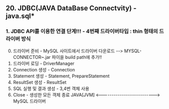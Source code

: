## 20. JDBC(JAVA DataBase Connectvity) - java.sql*

### 1. JDBC API를 이용한 연결 단계!!! - 4번째 드라이버타입 : thin 형태의 드라이버 방식
0. 드라이버 준비 - MySQL 사이트에서 드라이버 다운로드
 --> MYSQL-CONNECTOR~.jar 파이을 build path에 추가!!
1. 드라이버 로딩 - DriverManager
2. Connection 생성 - Connection
3. Statement 생성 - Statement, PrepareStatement
4. ResultSet 생성 - ResultSet
5. SQL 실행 및 결과 생성 - 3,4번 객체 사용
6. Close - 생성한 모든 객체 종료
		JAVA[JVM] <--------------------------> MySQL
							드라이버